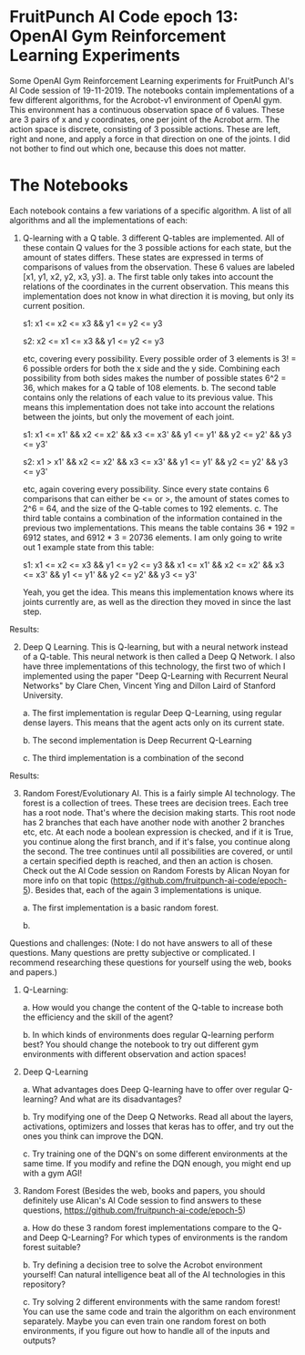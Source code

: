 # FruitPunch AI Code epoch 13: OpenAI Gym Reinforcement Learning Experiments
Some OpenAI Gym Reinforcement Learning experiments for FruitPunch AI's AI Code session of 19-11-2019.
The notebooks contain implementations of a few different algorithms, for the Acrobot-v1 environment of OpenAI gym.
This environment has a continuous observation space of 6 values. These are 3 pairs of x and y coordinates, one per joint of the Acrobot arm. The action space is discrete, consisting of 3 possible actions. These are left, right and none, and apply a force in that direction on one of the joints. I did not bother to find out which one, because this does not matter.

# The Notebooks
Each notebook contains a few variations of a specific algorithm. A list of all algorithms and all the implementations of each:

1. Q-learning with a Q table. 3 different Q-tables are implemented. All of these contain Q values for the 3 possible actions for each state, but the amount of states differs. These states are expressed in terms of comparisons of values from the observation. These 6 values are labeled [x1, y1, x2, y2, x3, y3].
   a. The first table only takes into account the relations of the coordinates in the current observation. This means this
      implementation does not know in what direction it is moving, but only its current position.
      
      s1: x1 <= x2 <= x3 && y1 <= y2 <= y3
      
      s2: x2 <= x1 <= x3 && y1 <= y2 <= y3
      
      etc, covering every possibility. Every possible order of 3 elements is 3! = 6 possible orders for both the x side and
      the y side. Combining each possibility from both sides makes the number of possible states 6^2 = 36, which makes for a
      Q table of 108 elements.
   b. The second table contains only the relations of each value to its previous value. This means this implementation does
      not take into account the relations between the joints, but only the movement of each joint.
      
      s1: x1 <= x1' && x2 <= x2' && x3 <= x3' && y1 <= y1' && y2 <= y2' && y3 <= y3'
      
      s2: x1 > x1' && x2 <= x2' && x3 <= x3' && y1 <= y1' && y2 <= y2' && y3 <= y3'
      
      etc, again covering every possibility. Since every state contains 6 comparisons that can either be <= or >, the amount
      of states comes to 2^6 = 64, and the size of the Q-table comes to 192 elements.
   c. The third table contains a combination of the information contained in the previous two implementations. This means the
      table contains 36 * 192 = 6912 states, and 6912 * 3 = 20736 elements. I am only going to write out 1 example state from
      this table:
      
      s1: x1 <= x2 <= x3 && y1 <= y2 <= y3 && x1 <= x1' && x2 <= x2' && x3 <= x3' && y1 <= y1' && y2 <= y2' && y3 <= y3'
      
      Yeah, you get the idea. This means this implementation knows where its joints currently are, as well as the direction
      they moved in since the last step.

Results:

2. Deep Q Learning. This is Q-learning, but with a neural network instead of a Q-table. This neural network is then called a Deep Q Network. I also have three implementations of this technology, the first two of which I implemented using the paper "Deep Q-Learning with Recurrent Neural Networks" by Clare Chen, Vincent Ying and Dillon Laird of Stanford University.
   
   a. The first implementation is regular Deep Q-Learning, using regular dense layers. This means that the agent acts only on 
   its current state.
   
   b. The second implementation is Deep Recurrent Q-Learning
   
   c. The third implementation is a combination of the second
   
Results:

3. Random Forest/Evolutionary AI. This is a fairly simple AI technology. The forest is a collection of trees. These trees are decision trees. Each tree has a root node. That's where the decision making starts. This root node has 2 branches that each have another node with another 2 branches etc, etc. At each node a boolean expression is checked, and if it is True, you continue along the first branch, and if it's false, you continue along the second. The tree continues until all possibilities are covered, or until a certain specified depth is reached, and then an action is chosen. Check out the AI Code session on Random Forests by Alican Noyan for more info on that topic (https://github.com/fruitpunch-ai-code/epoch-5). Besides that, each of the again 3 implementations is unique.
   
   a. The first implementation is a basic random forest. 
   
   b. 




Questions and challenges:
(Note: I do not have answers to all of these questions. Many questions are pretty subjective or complicated. I recommend researching these questions for yourself using the web, books and papers.)

1. Q-Learning:
   
   a. How would you change the content of the Q-table to increase both the efficiency and the skill of the agent?
   
   b. In which kinds of environments does regular Q-learning perform best? You should change the notebook to try out different
   gym environments with different observation and action spaces!

2. Deep Q-Learning
   
   a. What advantages does Deep Q-learning have to offer over regular Q-learning? And what are its disadvantages?
   
   b. Try modifying one of the Deep Q Networks. Read all about the layers, activations, optimizers and losses that keras has to
   offer, and try out the ones you think can improve the DQN.
   
   c. Try training one of the DQN's on some different environments at the same time. If you modify and refine the DQN enough,
   you might end up with a gym AGI!

3. Random Forest (Besides the web, books and papers, you should definitely use Alican's AI Code session to find answers to these questions, https://github.com/fruitpunch-ai-code/epoch-5)
   
   a. How do these 3 random forest implementations compare to the Q- and Deep Q-Learning? For which types of environments is the
   random forest suitable?
   
   b. Try defining a decision tree to solve the Acrobot environment yourself! Can natural intelligence beat all of the AI
   technologies in this repository?
   
   c. Try solving 2 different environments with the same random forest! You can use the same code and train the algorithm on
   each environment separately. Maybe you can even train one random forest on both environments, if you figure out how to handle
   all of the inputs and outputs?
